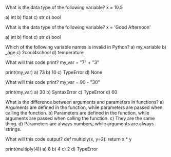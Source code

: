 What is the data type of the following variable?
x = 10.5

 a) int
 b) float
 c) str
 d) bool

 What is the data type of the following variable?
x = 'Good Afternoon'

 a) int
 b) float
 c) str
 d) bool

 Which of the following variable names is invalid in Python?
 a) my_variable
 b) _age
 c) 2cool4school
 d) temperature

What will this code print?
my_var = "7" + "3"

print(my_var)
 a) 73
 b) 10
 c) TypeError
 d) None

What will this code print?
my_var = 90 - "30"

print(my_var)
 a) 30
 b) SyntaxError
 c) TypeError
 d) 60

What is the difference between arguments and parameters in functions?
 a) Arguments are defined in the function, while parameters are passed when calling the function.
 b) Parameters are defined in the function, while arguments are passed when calling the function.
 c) They are the same thing.
 d) Parameters are always numbers, while arguments are always strings.

 What will this code output?
def multiply(x, y=2):
    return x * y

print(multiply(4))
 a) 8
 b) 4
 c) 2
 d) TypeError

 
